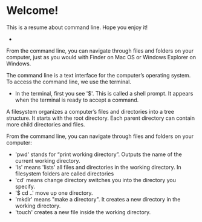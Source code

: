 # Welcome!

This is a resume about command line. Hope you enjoy it!

-

From the command line, you can navigate through files and folders on your computer, just as you would with Finder on Mac OS or Windows Explorer on Windows.

The command line is a text interface for the computer’s operating system. To access the command line, we use the terminal.

- In the terminal, first you see '$'. This is called a shell prompt. It appears when the terminal is ready to accept a command.

A filesystem organizes a computer’s files and directories into a tree structure. 
It starts with the root directory. Each parent directory can contain more child directories and files.

From the command line, you can navigate through files and folders on your computer:

-   'pwd' stands for “print working directory”. Outputs the name of the current working directory.
-   'ls' means 'lists' all files and directories in the working directory. In filesystem folders are called directories
-   'cd' means change directory switches you into the directory you specify.
-   '$ cd ..' move up one directory.
-   'mkdir' means "make a directory". It creates a new directory in the working directory.
-   'touch' creates a new file inside the working directory.